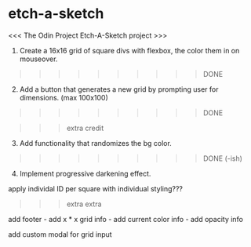 # etch-a-sketch

<<< The Odin Project Etch-A-Sketch project >>>

1. Create a 16x16 grid of square divs with flexbox, the color them in on mouseover.

>>>>>>>>>>DONE

2. Add a button that generates a new grid by prompting user for dimensions. (max 100x100)

>>>>>>>>>>DONE

>>> extra credit

3. Add functionality that randomizes the bg color.

>>>>>>>>>>DONE (-ish)

4. Implement progressive darkening effect.

apply individal ID per square with individual styling???

>>> extra extra

add footer - add x * x grid info - add current color info - add opacity info

add custom modal for grid input